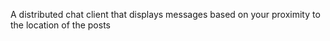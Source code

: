 A distributed chat client that displays messages based on your proximity to the location of the posts

